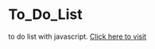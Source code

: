 # To_Do_List
to do list with javascript.
[Click here to visit](https://to-do-list-by-aditi.netlify.app/)

